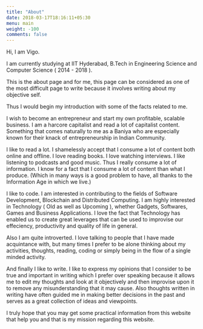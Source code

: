 ```yaml
---
title: "About"
date: 2018-03-17T18:16:11+05:30
menu: main
weight: -100
comments: false
---
```


Hi, I am Vigo.

I am currently studying at IIT Hyderabad, B.Tech in Engineering Science and Computer Science ( 2014 - 2018 ).

This is the about page and for me, this page can be considered as one of the most difficult page to write because it involves writing about my objective self.

Thus I would begin my introduction with some of the facts related to me.

I wish to become an entrepreneur and start my own profitable, scalable business. I am a harcore capitalist and read a lot of capitalist content. Something that comes naturally to me as a Baniya who are especially known for their knack of entrepreneurship in Indian Community.

I like to read a lot. I shamelessly accept that I consume a lot of content both online and offline. I love reading books. I love watching interviews. I like listening to podcasts and good music. Thus I really consume a lot of information. I know for a fact that I consume a lot of content than what I produce. (Which in many ways is a good problem to have, all thanks to the Information Age in which we live.)

I like to code. I am interested in contributing to the fields of Software Development, Blockchain and Distributed Computing. I am highly interested in Technology ( Old as well as Upcoming ), whether Gadgets, Softwares, Games and Business Applications. I love the fact that Technology has enabled us to create great leverages that can be used to improvise our effeciency, productivity and quality of life in general.

Also I am quite introverted. I love talking to people that I have made acquintance with, but many times I prefer to be alone thinking about my activities, thoughts, reading, coding or simply being in the flow of a single minded activity.

And finally I like to write. I like to express my opinions that I consider to be true and important in writing which I prefer over speaking because it allows me to edit my thoughts and look at it objectively and then improvise upon it to remove any misunderstanding that it may cause. Also thoughts written in writing have often guided me in making better decisions in the past and serves as a great collection of ideas and viewpoints.

I truly hope that you may get some practical information from this website that help you and that is my mission regarding this website.
